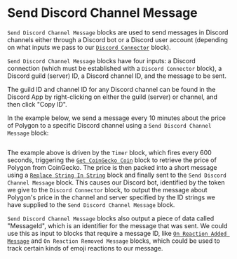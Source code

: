 # Send Discord Channel Message

`Send Discord Channel Message` blocks are used to send messages in Discord channels either through a Discord bot or a Discord user account (depending on what inputs we pass to our [`Discord Connector`](discord-connector.md) block).

`Send Discord Channel Message` blocks have four inputs: a Discord connection (which must be established with a `Discord Connector` block), a Discord guild (server) ID, a Discord channel ID, and the message to be sent.

The guild ID and channel ID for any Discord channel can be found in the Discord App by right-clicking on either the guild (server) or channel, and then click "Copy ID".

In the example below, we send a message every 10 minutes about the price of Polygon to a specific Discord channel using a `Send Discord Channel Message` block:

<figure><img src="https://i.imgur.com/8TxwFhI.png" alt=""><figcaption></figcaption></figure>

The example above is driven by the `Timer` block, which fires every 600 seconds, triggering the [`Get CoinGecko Coin`](../../blocks/coingecko/get-coingecko-coin.md) block to retrieve the price of Polygon from CoinGecko. The price is then packed into a short message using a [`Replace String In String`](../../blocks/string/replace-string-in-string.md) block and finally sent to the `Send Discord Channel Message` block. This causes our Discord bot, identified by the token we give to the `Discord Connector` block, to output the message about Polygon's price in the channel and server specified by the ID strings we have supplied to the `Send Discord Channel Message` block.

`Send Discord Channel Message` blocks also output a piece of data called "MessageId", which is an identifier for the message that was sent. We could use this as input to blocks that require a message ID, like [`On Reaction Added Message`](on-reaction-added-message.md) and `On Reaction Removed Message` blocks, which could be used to track certain kinds of emoji reactions to our message.&#x20;

